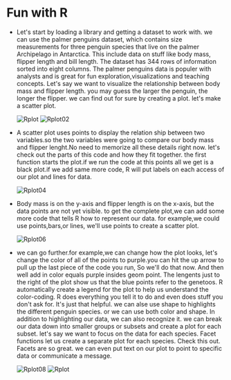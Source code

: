 # Fun with R 

* Let's start by loading a library and getting a dataset to work with. we can use the palmer penguins dataset, which contains size measurements for three penguin species
  that live on the palmer Archipelago in Antarctica. This include data on stuff like body mass, flipper length and bill length. The dataset has 344 rows of information sorted
  into eight columns. The palmer penguins data is populer with analysts and is great for fun exploration,visualizations and teaching concepts. Let's say we want to visualize 
  the relationship between body mass and flipper length. you may guess the larger the penguin, the longer the flipper. we can find out for 
  sure by creating a plot. let's make a scatter plot.

   ![Rplot](https://github.com/user-attachments/assets/6b7bd54e-62e0-4d8b-913d-209617d0d688)
   ![Rplot02](https://github.com/user-attachments/assets/b044e79a-31ee-4cd9-bd05-b6f2134811c8)

* A scatter plot uses points to display the relation ship between two variables.so the two variables were going to compare our body mass and flipper lenght.No need to 
  memorize all these details right now. let's check out the parts of this code and how they fit together. the first function starts the plot.if we run the code at this 
  points all we get is a black plot.if we add same more code, R will put labels on each access of our plot and lines for data.

   ![Rplot04](https://github.com/user-attachments/assets/5df6c743-53c5-440b-8828-0c1f182d9e88)

* Body mass is on the y-axis and flipper length is on the x-axis, but the data points are not yet visible. to get the complete plot,we can add some more code that tells R 
  how to represent our data. for example,we could use points,bars,or lines, we'll use points to create a scatter plot.

  ![Rplot06](https://github.com/user-attachments/assets/dcc47549-33e5-40d3-b2fa-e59cf1c6e170)

* we can go further.for example,we can change how the plot looks, let's change the color of all of the points to purple.you can hit the up arrow to pull up the last piece of 
  the code you run, So we'll do that now. And then well add in color equals purple insides geom point. The lengents just to the right of the plot show us that the blue 
  points refer to the genetoos. R automatically create a legend for the plot to help us understand the color-coding. R does everything you tell it to do and even does stuff 
  you don't ask for. It's just that helpful. we can alse use shape to highlights the different penguin species. or we can use both color and shape. In addition to 
  highlighting our data, we can also recognize it. we can break our data down into smaller groups or subsets and create a plot for each subset. let's say we want to focus on 
  the data for each species. Facet functions let us create a separate plot for each species. Check this out. Facets are so great. we can even put text on our plot to point 
  to specific data or communicate a message.

   ![Rplot08](https://github.com/user-attachments/assets/34662cb5-62ae-494a-81ed-bede2d43cb20)
   ![Rplot](https://github.com/user-attachments/assets/f72d77c0-927b-4fe6-940d-f7b3c7be56a3)

